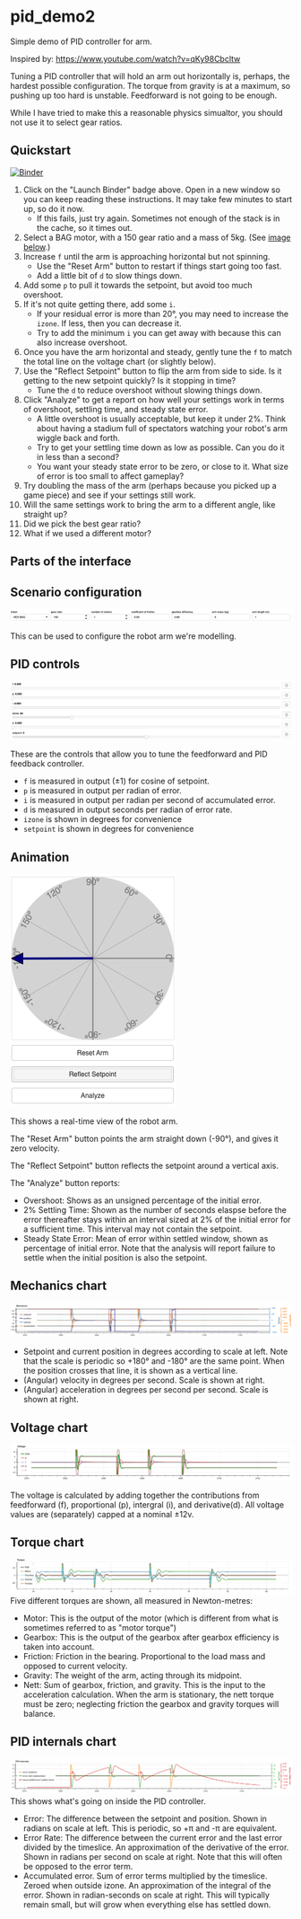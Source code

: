 # pid_demo2

Simple demo of PID controller for arm.

Inspired by: https://www.youtube.com/watch?v=qKy98Cbcltw

Tuning a PID controller that will hold an arm out horizontally is, perhaps, the hardest possible configuration.
The torque from gravity is at a maximum, so pushing up too hard is unstable.  Feedforward is not going to be enough.

While I have tried to make this a reasonable physics simualtor, you should not use it to select gear ratios.

## Quickstart

[![Binder](https://mybinder.org/badge_logo.svg)](https://mybinder.org/v2/gh/Paradox2102/pid_demo2/main?urlpath=%2Fproxy%2F5006%2Fbokeh-app)

1. Click on the "Launch Binder" badge above.  Open in a new window so you can keep reading these instructions.  It may take few minutes to start up, so do it now.
   * If this fails, just try again.  Sometimes not enough of the stack is in the cache, so it times out.
1. Select a BAG motor, with a 150 gear ratio and a mass of 5kg.  (See [image below](#scenario-configuration).)
1. Increase `f` until the arm is approaching horizontal but not spinning.  
   * Use the "Reset Arm" button to restart if things start going too fast. 
   * Add a little bit of `d` to slow things down.
1. Add some `p` to pull it towards the setpoint, but avoid too much overshoot.
1. If it's not quite getting there, add some `i`.
    * If your residual error is more than 20°, you may need to increase the `izone`.  If less, then you can decrease it.
    * Try to add the minimum `i` you can get away with because this can also increase overshoot.
1. Once you have the arm horizontal and steady, gently tune the `f` to match the total line on the voltage chart (or slightly below).
1. Use the "Reflect Setpoint" button to flip the arm from side to side.  Is it getting to the new setpoint quickly?  Is it stopping in time? 
   * Tune the `d` to reduce overshoot without slowing things down.
1. Click "Analyze" to get a report on how well your settings work in terms of overshoot, settling time, and steady state error.
   * A little overshoot is usually acceptable, but keep it under 2%.  Think about having a stadium full of spectators watching your robot's arm wiggle back and forth.
   * Try to get your settling time down as low as possible.  Can you do it in less than a second?
   * You want your steady state error to be zero, or close to it.   What size of error is too small to affect gameplay?
1. Try doubling the mass of the arm (perhaps because you picked up a game piece) and see if your settings still work.
1. Will the same settings work to bring the arm to a different angle, like straight up?
1. Did we pick the best gear ratio?
1. What if we used a different motor?

## Parts of the interface

## Scenario configuration

![Selectors for motor, gear ratio, number of motors, coefficient of friction, gearbox efficiency, arm mass, and arm length](images/configuration_controls.png)

This can be used to configure the robot arm we're modelling.

## PID controls

![Sliders for f, p, i, izone, d, and setpoint](images/main_controls.png)

These are the controls that allow you to tune the feedforward and PID feedback controller.
* `f` is measured in output (±1) for cosine of setpoint.
* `p` is measured in output per radian of error.
* `i` is measured in output per radian per second of accumulated error.
* `d` is measured in output seconds per radian of error rate.
* `izone` is shown in degrees for convenience
* `setpoint` is shown in degrees for convenience

## Animation

![Animation of swinging arm, with buttons "Reset Arm", Reflect Setpoint", and "Analyze"](images/animation_with_buttons.png)

This shows a real-time view of the robot arm.

The "Reset Arm" button points the arm straight down (-90°), and gives it zero velocity.

The "Reflect Setpoint" button reflects the setpoint around a vertical axis.

The "Analyze" button reports:
* Overshoot: Shows as an unsigned percentage of the initial error.
* 2% Settling Time: Shown as the number of seconds elaspse before the error thereafter stays within an interval sized at 2% of the initial error for a sufficient time.  This interval may not contain the setpoint.
* Steady State Error: Mean of error within settled window, shown as percentage of initial error.
Note that the analysis will report failure to settle when the initial position is also the setpoint.

## Mechanics chart

![Chart showing setpoint, position, velocity and acceleration](images/chart_mechanics.png)
* Setpoint and current position in degrees according to scale at left.  Note that the scale is periodic so +180° and -180° are the same point.  When the position crosses that line, it is shown as a vertical line.
* (Angular) velocity in degrees per second.  Scale is shown at right.
* (Angular) acceleration in degrees per second per second.  Scale is shown at right.

## Voltage chart
![Chart showing voltages from F, P, I, D and total](images/chart_voltage.png)

The voltage is calculated by adding together the contributions from feedforward (f), proportional (p), intergral (i), and derivative(d).  All voltage values are (separately) capped at a nominal ±12v.

## Torque chart
![Chart showing torque from motor, gravity, and friction](images/chart_torque.jpg)
Five different torques are shown, all measured in Newton-metres:
* Motor: This is the output of the motor (which is different from what is sometimes referred to as "motor torque")
* Gearbox: This is the output of the gearbox after gearbox efficiency is taken into account.
* Friction: Friction in the bearing.  Proportional to the load mass and opposed to current velocity.
* Gravity: The weight of the arm, acting through its midpoint.
* Nett: Sum of gearbox, friction, and gravity.  This is the input to the acceleration calculation.
When the arm is stationary, the nett torque must be zero; neglecting friction the gearbox and gravity torques will balance.

## PID internals chart
![Chart showing the error, error rate, and accumulated error](images/chart_pid.png)
This shows what's going on inside the PID controller.
* Error: The difference between the setpoint and position.  Shown in radians on scale at left.  This is periodic, so +π and -π are equivalent.
* Error Rate: The difference between the current error and the last error divided by the timeslice.  An approximation of the derivative of the error.  Shown in radians per second on scale at right.  Note that this will often be opposed to the error term.
* Accumulated error.  Sum of error terms multiplied by the timeslice.  Zeroed when outside izone.  An approximation of the integral of the error.   Shown in radian-seconds on scale at right.  This will typically remain small, but will grow when everything else has settled down.
